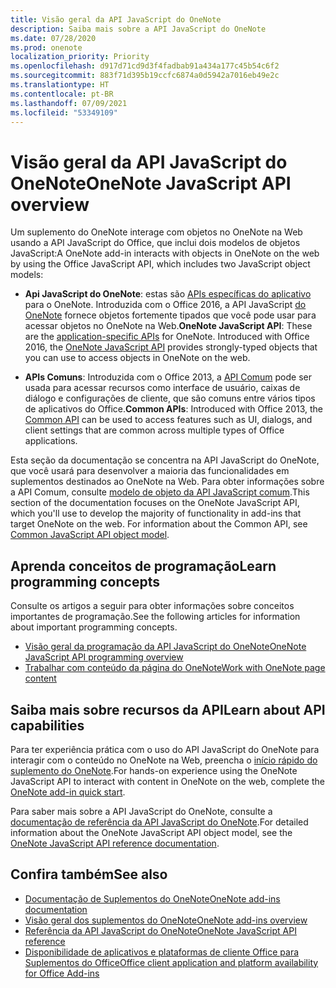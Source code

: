 ```yaml
---
title: Visão geral da API JavaScript do OneNote
description: Saiba mais sobre a API JavaScript do OneNote
ms.date: 07/28/2020
ms.prod: onenote
localization_priority: Priority
ms.openlocfilehash: d917d71cd9d3f4fadbab91a434a177c45b54c6f2
ms.sourcegitcommit: 883f71d395b19ccfc6874a0d5942a7016eb49e2c
ms.translationtype: HT
ms.contentlocale: pt-BR
ms.lasthandoff: 07/09/2021
ms.locfileid: "53349109"
---
```

# <a name="onenote-javascript-api-overview"></a><span data-ttu-id="5a1d7-103">Visão geral da API JavaScript do OneNote</span><span class="sxs-lookup"><span data-stu-id="5a1d7-103">OneNote JavaScript API overview</span></span>

<span data-ttu-id="5a1d7-104">Um suplemento do OneNote interage com objetos no OneNote na Web usando a API JavaScript do Office, que inclui dois modelos de objetos JavaScript:</span><span class="sxs-lookup"><span data-stu-id="5a1d7-104">A OneNote add-in interacts with objects in OneNote on the web by using the Office JavaScript API, which includes two JavaScript object models:</span></span>

* <span data-ttu-id="5a1d7-p101">**Api JavaScript do OneNote**: estas são [APIs específicas do aplicativo](../../develop/application-specific-api-model.md) para o OneNote. Introduzida com o Office 2016, a API JavaScript [do OneNote](/javascript/api/onenote) fornece objetos fortemente tipados que você pode usar para acessar objetos no OneNote na Web.</span><span class="sxs-lookup"><span data-stu-id="5a1d7-p101">**OneNote JavaScript API**: These are the [application-specific APIs](../../develop/application-specific-api-model.md) for OneNote. Introduced with Office 2016, the [OneNote JavaScript API](/javascript/api/onenote) provides strongly-typed objects that you can use to access objects in OneNote on the web.</span></span>

* <span data-ttu-id="5a1d7-107">**APIs Comuns**: Introduzida com o Office 2013, a [API Comum](/javascript/api/office) pode ser usada para acessar recursos como interface de usuário, caixas de diálogo e configurações de cliente, que são comuns entre vários tipos de aplicativos do Office.</span><span class="sxs-lookup"><span data-stu-id="5a1d7-107">**Common APIs**: Introduced with Office 2013, the [Common API](/javascript/api/office) can be used to access features such as UI, dialogs, and client settings that are common across multiple types of Office applications.</span></span>

<span data-ttu-id="5a1d7-p102">Esta seção da documentação se concentra na API JavaScript do OneNote, que você usará para desenvolver a maioria das funcionalidades em suplementos destinados ao OneNote na Web. Para obter informações sobre a API Comum, consulte [modelo de objeto da API JavaScript comum](../../develop/office-javascript-api-object-model.md).</span><span class="sxs-lookup"><span data-stu-id="5a1d7-p102">This section of the documentation focuses on the OneNote JavaScript API, which you'll use to develop the majority of functionality in add-ins that target OneNote on the web. For information about the Common API, see [Common JavaScript API object model](../../develop/office-javascript-api-object-model.md).</span></span>

## <a name="learn-programming-concepts"></a><span data-ttu-id="5a1d7-110">Aprenda conceitos de programação</span><span class="sxs-lookup"><span data-stu-id="5a1d7-110">Learn programming concepts</span></span>

<span data-ttu-id="5a1d7-111">Consulte os artigos a seguir para obter informações sobre conceitos importantes de programação.</span><span class="sxs-lookup"><span data-stu-id="5a1d7-111">See the following articles for information about important programming concepts.</span></span>

* [<span data-ttu-id="5a1d7-112">Visão geral da programação da API JavaScript do OneNote</span><span class="sxs-lookup"><span data-stu-id="5a1d7-112">OneNote JavaScript API programming overview</span></span>](../../onenote/onenote-add-ins-programming-overview.md)
* [<span data-ttu-id="5a1d7-113">Trabalhar com conteúdo da página do OneNote</span><span class="sxs-lookup"><span data-stu-id="5a1d7-113">Work with OneNote page content</span></span>](../../onenote/onenote-add-ins-page-content.md)

## <a name="learn-about-api-capabilities"></a><span data-ttu-id="5a1d7-114">Saiba mais sobre recursos da API</span><span class="sxs-lookup"><span data-stu-id="5a1d7-114">Learn about API capabilities</span></span>

<span data-ttu-id="5a1d7-115">Para ter experiência prática com o uso do API JavaScript do OneNote para interagir com o conteúdo no OneNote na Web, preencha o [início rápido do suplemento do OneNote](../../quickstarts/onenote-quickstart.md).</span><span class="sxs-lookup"><span data-stu-id="5a1d7-115">For hands-on experience using the OneNote JavaScript API to interact with content in OneNote on the web, complete the [OneNote add-in quick start](../../quickstarts/onenote-quickstart.md).</span></span>

<span data-ttu-id="5a1d7-116">Para saber mais sobre a API JavaScript do OneNote, consulte a [documentação de referência da API JavaScript do OneNote](/javascript/api/onenote).</span><span class="sxs-lookup"><span data-stu-id="5a1d7-116">For detailed information about the OneNote JavaScript API object model, see the [OneNote JavaScript API reference documentation](/javascript/api/onenote).</span></span>

## <a name="see-also"></a><span data-ttu-id="5a1d7-117">Confira também</span><span class="sxs-lookup"><span data-stu-id="5a1d7-117">See also</span></span>

* [<span data-ttu-id="5a1d7-118">Documentação de Suplementos do OneNote</span><span class="sxs-lookup"><span data-stu-id="5a1d7-118">OneNote add-ins documentation</span></span>](../../onenote/index.yml)
* [<span data-ttu-id="5a1d7-119">Visão geral dos suplementos do OneNote</span><span class="sxs-lookup"><span data-stu-id="5a1d7-119">OneNote add-ins overview</span></span>](../../onenote/onenote-add-ins-programming-overview.md)
* [<span data-ttu-id="5a1d7-120">Referência da API JavaScript do OneNote</span><span class="sxs-lookup"><span data-stu-id="5a1d7-120">OneNote JavaScript API reference</span></span>](/javascript/api/onenote)
* [<span data-ttu-id="5a1d7-121">Disponibilidade de aplicativos e plataformas de cliente Office para Suplementos do Office</span><span class="sxs-lookup"><span data-stu-id="5a1d7-121">Office client application and platform availability for Office Add-ins</span></span>](../../overview/office-add-in-availability.md)
